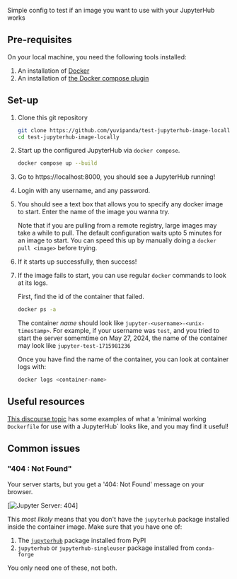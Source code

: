 Simple config to test if an image you want to use with your JupyterHub works

## Pre-requisites

On your local machine, you need the following tools installed:

1. An installation of [Docker](https://www.docker.com/)
2. An installation of [the Docker compose plugin](https://docs.docker.com/compose/install/#scenario-two-install-the-compose-plugin)

## Set-up

1. Clone this git repository

   ```bash
   git clone https://github.com/yuvipanda/test-jupyterhub-image-locally.git
   cd test-jupyterhub-image-locally
   ```

2. Start up the configured JupyterHub via `docker compose`.

   ```bash
   docker compose up --build
   ```

3. Go to https://localhost:8000, you should see a JupyterHub running!

4. Login with any username, and any password.

5. You should see a text box that allows you to specify any docker image to start. Enter the
   name of the image you wanna try.

   Note that if you are pulling from a remote registry, large images may take a while to pull.
   The default configuration waits upto 5 minutes for an image to start. You can speed this up
   by manually doing a `docker pull <image>` before trying.

6. If it starts up successfully, then success!

7. If the image fails to start, you can use regular `docker` commands to look at its logs.

   First, find the id of the container that failed.

   ```bash
   docker ps -a
   ```

   The container *name* should look like `jupyter-<username>-<unix-timestamp>`. For example, if your
   username was `test`, and you tried to start the server somemtime on May 27, 2024, the name of the
   container may look like `jupyter-test-1715981236`

   Once you have find the name of the container, you can look at container logs with:

   ```bash
   docker logs <container-name>
   ```

## Useful resources

[This discourse topic](https://discourse.jupyter.org/t/simplest-possible-dockerfile-that-runs-with-jupyterhub/25810)
has some examples of what a 'minimal working `Dockerfile` for use with a JupyterHub` looks like,
and you may find it useful!

## Common issues

### "404 : Not Found"

Your server starts, but you get a '404: Not Found' message on your browser.

[![Jupyter Server: 404](images/404.png)]

This *most likely* means that you don't have the `jupyterhub` package installed
inside the container image. Make sure that you have one of:

1. The [`jupyterhub`](http://pypi.org/project/jupyterhub) package installed from PyPI
2. `jupyterhub` or `jupyterhub-singleuser` package installed from `conda-forge`

You only need one of these, not both.
